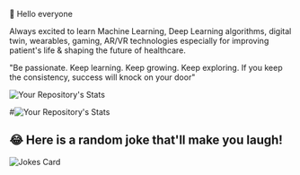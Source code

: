 👋 Hello everyone 

Always excited to learn Machine Learning, Deep Learning algorithms, digital twin, wearables, gaming, AR/VR technologies especially for improving patient's life & shaping the future of healthcare.

"Be passionate. Keep learning. Keep growing. Keep exploring. If you keep the consistency, success will knock on your door" 

![Your Repository's Stats](https://github-readme-stats.vercel.app/api?username=Janani-harshu&show_icons=true&theme=radical)  

#![Your Repository's Stats](https://github-readme-stats.vercel.app/api/top-langs/?username=Janani-harshu&theme=blue-green)


## 😂 Here is a random joke that'll make you laugh!
![Jokes Card](https://readme-jokes.vercel.app/api&theme=moltack)


<!---
Janani-harshu/Janani-harshu is a ✨ special ✨ repository because its `README.md` (this file) appears on your GitHub profile.
You can click the Preview link to take a look at your changes.
--->
